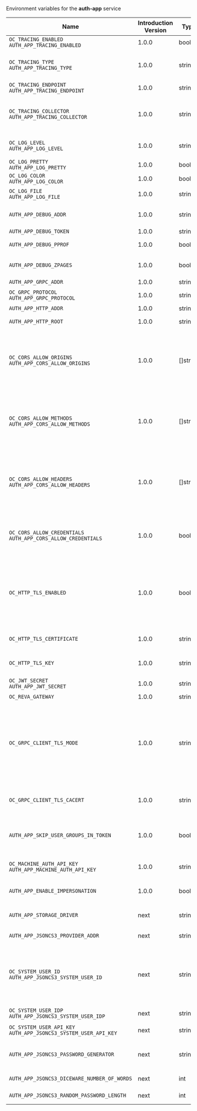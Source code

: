 Environment variables for the **auth-app** service

| Name | Introduction Version | Type | Description | Default Value |
|---|---|---|---|---|
|`OC_TRACING_ENABLED`<br/>`AUTH_APP_TRACING_ENABLED`| 1.0.0 |bool|Activates tracing.|false|
|`OC_TRACING_TYPE`<br/>`AUTH_APP_TRACING_TYPE`| 1.0.0 |string|The type of tracing. Defaults to '', which is the same as 'jaeger'. Allowed tracing types are 'jaeger' and '' as of now.||
|`OC_TRACING_ENDPOINT`<br/>`AUTH_APP_TRACING_ENDPOINT`| 1.0.0 |string|The endpoint of the tracing agent.||
|`OC_TRACING_COLLECTOR`<br/>`AUTH_APP_TRACING_COLLECTOR`| 1.0.0 |string|The HTTP endpoint for sending spans directly to a collector, i.e. \http://jaeger-collector:14268/api/traces. Only used if the tracing endpoint is unset.||
|`OC_LOG_LEVEL`<br/>`AUTH_APP_LOG_LEVEL`| 1.0.0 |string|The log level. Valid values are: 'panic', 'fatal', 'error', 'warn', 'info', 'debug', 'trace'.||
|`OC_LOG_PRETTY`<br/>`AUTH_APP_LOG_PRETTY`| 1.0.0 |bool|Activates pretty log output.|false|
|`OC_LOG_COLOR`<br/>`AUTH_APP_LOG_COLOR`| 1.0.0 |bool|Activates colorized log output.|false|
|`OC_LOG_FILE`<br/>`AUTH_APP_LOG_FILE`| 1.0.0 |string|The path to the log file. Activates logging to this file if set.||
|`AUTH_APP_DEBUG_ADDR`| 1.0.0 |string|Bind address of the debug server, where metrics, health, config and debug endpoints will be exposed.|127.0.0.1:9245|
|`AUTH_APP_DEBUG_TOKEN`| 1.0.0 |string|Token to secure the metrics endpoint.||
|`AUTH_APP_DEBUG_PPROF`| 1.0.0 |bool|Enables pprof, which can be used for profiling.|false|
|`AUTH_APP_DEBUG_ZPAGES`| 1.0.0 |bool|Enables zpages, which can  be used for collecting and viewing traces in-memory.|false|
|`AUTH_APP_GRPC_ADDR`| 1.0.0 |string|The bind address of the GRPC service.|127.0.0.1:9246|
|`OC_GRPC_PROTOCOL`<br/>`AUTH_APP_GRPC_PROTOCOL`| 1.0.0 |string|The transport protocol of the GRPC service.|tcp|
|`AUTH_APP_HTTP_ADDR`| 1.0.0 |string|The bind address of the HTTP service.|127.0.0.1:9247|
|`AUTH_APP_HTTP_ROOT`| 1.0.0 |string|Subdirectory that serves as the root for this HTTP service.|/|
|`OC_CORS_ALLOW_ORIGINS`<br/>`AUTH_APP_CORS_ALLOW_ORIGINS`| 1.0.0 |[]string|A list of allowed CORS origins. See following chapter for more details: *Access-Control-Allow-Origin* at \https://developer.mozilla.org/en-US/docs/Web/HTTP/Headers/Access-Control-Allow-Origin. See the Environment Variable Types description for more details.|[*]|
|`OC_CORS_ALLOW_METHODS`<br/>`AUTH_APP_CORS_ALLOW_METHODS`| 1.0.0 |[]string|A list of allowed CORS methods. See following chapter for more details: *Access-Control-Request-Method* at \https://developer.mozilla.org/en-US/docs/Web/HTTP/Headers/Access-Control-Request-Method. See the Environment Variable Types description for more details.|[GET POST DELETE]|
|`OC_CORS_ALLOW_HEADERS`<br/>`AUTH_APP_CORS_ALLOW_HEADERS`| 1.0.0 |[]string|A list of allowed CORS headers. See following chapter for more details: *Access-Control-Request-Headers* at \https://developer.mozilla.org/en-US/docs/Web/HTTP/Headers/Access-Control-Request-Headers. See the Environment Variable Types description for more details.|[Authorization Origin Content-Type Accept X-Requested-With X-Request-Id Ocs-Apirequest]|
|`OC_CORS_ALLOW_CREDENTIALS`<br/>`AUTH_APP_CORS_ALLOW_CREDENTIALS`| 1.0.0 |bool|Allow credentials for CORS.See following chapter for more details: *Access-Control-Allow-Credentials* at \https://developer.mozilla.org/en-US/docs/Web/HTTP/Headers/Access-Control-Allow-Credentials.|true|
|`OC_HTTP_TLS_ENABLED`| 1.0.0 |bool|Activates TLS for the http based services using the server certifcate and key configured via OC_HTTP_TLS_CERTIFICATE and OC_HTTP_TLS_KEY. If OC_HTTP_TLS_CERTIFICATE is not set a temporary server certificate is generated - to be used with PROXY_INSECURE_BACKEND=true.|false|
|`OC_HTTP_TLS_CERTIFICATE`| 1.0.0 |string|Path/File name of the TLS server certificate (in PEM format) for the http services.||
|`OC_HTTP_TLS_KEY`| 1.0.0 |string|Path/File name for the TLS certificate key (in PEM format) for the server certificate to use for the http services.||
|`OC_JWT_SECRET`<br/>`AUTH_APP_JWT_SECRET`| 1.0.0 |string|The secret to mint and validate jwt tokens.||
|`OC_REVA_GATEWAY`| 1.0.0 |string|The CS3 gateway endpoint.|eu.opencloud.api.gateway|
|`OC_GRPC_CLIENT_TLS_MODE`| 1.0.0 |string|TLS mode for grpc connection to the go-micro based grpc services. Possible values are 'off', 'insecure' and 'on'. 'off': disables transport security for the clients. 'insecure' allows using transport security, but disables certificate verification (to be used with the autogenerated self-signed certificates). 'on' enables transport security, including server certificate verification.||
|`OC_GRPC_CLIENT_TLS_CACERT`| 1.0.0 |string|Path/File name for the root CA certificate (in PEM format) used to validate TLS server certificates of the go-micro based grpc services.||
|`AUTH_APP_SKIP_USER_GROUPS_IN_TOKEN`| 1.0.0 |bool|Disables the encoding of the user's group memberships in the access token. This reduces the token size, especially when users are members of a large number of groups.|false|
|`OC_MACHINE_AUTH_API_KEY`<br/>`AUTH_APP_MACHINE_AUTH_API_KEY`| 1.0.0 |string|The machine auth API key used to validate internal requests necessary to access resources from other services.||
|`AUTH_APP_ENABLE_IMPERSONATION`| 1.0.0 |bool|Allows admins to create app tokens for other users. Used for migration. Do NOT use in productive deployments.|false|
|`AUTH_APP_STORAGE_DRIVER`| next |string|Driver to be used to persist the app tokes . Supported values are 'jsoncs3', 'json'.|jsoncs3|
|`AUTH_APP_JSONCS3_PROVIDER_ADDR`| next |string|GRPC address of the STORAGE-SYSTEM service.|eu.opencloud.api.storage-system|
|`OC_SYSTEM_USER_ID`<br/>`AUTH_APP_JSONCS3_SYSTEM_USER_ID`| next |string|ID of the OpenCloud STORAGE-SYSTEM system user. Admins need to set the ID for the STORAGE-SYSTEM system user in this config option which is then used to reference the user. Any reasonable long string is possible, preferably this would be an UUIDv4 format.||
|`OC_SYSTEM_USER_IDP`<br/>`AUTH_APP_JSONCS3_SYSTEM_USER_IDP`| next |string|IDP of the OpenCloud STORAGE-SYSTEM system user.|internal|
|`OC_SYSTEM_USER_API_KEY`<br/>`AUTH_APP_JSONCS3_SYSTEM_USER_API_KEY`| next |string|API key for the STORAGE-SYSTEM system user.||
|`AUTH_APP_JSONCS3_PASSWORD_GENERATOR`| next |string|The password generator that should be used for generating app tokens. Supported values are: 'diceware' and 'random'.|diceware|
|`AUTH_APP_JSONCS3_DICEWARE_NUMBER_OF_WORDS`| next |int|The number of words the generated passphrase will have.|6|
|`AUTH_APP_JSONCS3_RANDOM_PASSWORD_LENGTH`| next |int|The number of charactors the generated passwords will have.|0|